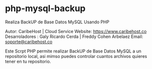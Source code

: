 # php-mysql-backup
Realiza BackUP de Base Datos MySQL Usando PHP

Autor: CaribeHost | Cloud Service
Website: https://www.caribehost.co
Desarroladores : Galy Ricardo Cerda | Freddy Cohen Arbelaez
Email: soporte@caribehost.co

Este Scrpt PHP permite realizar BackUP de Base Datos MySQL a un repositorio local, asi mimso puedes controlar cuantos archivos quieres tener en tu repositorio.
